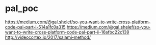 # pal_poc

https://medium.com/@gal.shelef/so-you-want-to-write-cross-platform-code-pal-part-i-514a1fc0a315
https://medium.com/@gal.shelef/so-you-want-to-write-cross-platform-code-pal-part-ii-16afbc22c139
http://videocortex.io/2017/salami-method/
